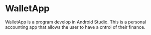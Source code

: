 # WalletApp
WalletApp is a program develop in Android Studio. This is a personal accounting app that allows the user to have a cntrol of their finance.
